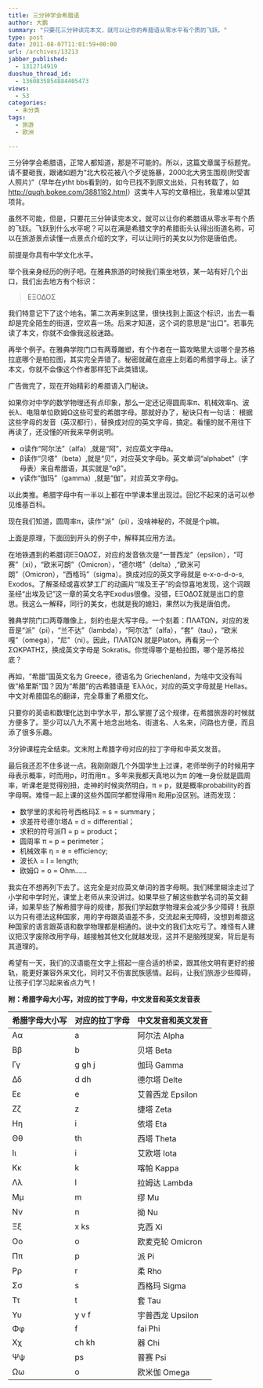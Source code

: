 ```yaml
---
title: 三分钟学会希腊语
author: 大鹏
summary: "只要花三分钟读完本文，就可以让你的希腊语从零水平有个质的飞跃。"
type: post
date: 2011-08-07T11:01:59+00:00
url: /archives/13213
jabber_published:
  - 1312714919
duoshuo_thread_id:
  - 1360835854884405473
views:
  - 53
categories:
  - 未分类
tags:
  - 旅游
  - 欧洲

---
```


三分钟学会希腊语，正常人都知道，那是不可能的。所以，这篇文章属于标题党。请不要砸我，跟诸如题为“北大校花被八个歹徒施暴，2000北大男生围观(附受害人照片)”（早年在ytht bbs看到的，如今已找不到原文出处，只有转载了，如<http://quqh.bokee.com/3881182.html>）这类牛人写的文章相比，我辈难以望其项背。

虽然不可能，但是，只要花三分钟读完本文，就可以让你的希腊语从零水平有个质的飞跃。飞跃到什么水平呢？可以在满是希腊文字的希腊街头认得出街道名称，可以在旅游景点读懂一点景点介绍的文字，可以让同行的美女以为你是唐伯虎。

前提是你具有中学文化水平。

举个我亲身经历的例子吧。在雅典旅游的时候我们乘坐地铁，某一站有好几个出口，我们出去地方有个标识： 
> ΕΞΟΔΟΣ

我们特意记下了这个地名。第二次再来到这里，很快找到上面这个标识，出去一看却是完全陌生的街道，空欢喜一场。后来才知道，这个词的意思是“出口”。若事先读了本文，你就不会像我这般迷路。

再举个例子。在雅典学院门口有两尊雕塑，有个作者在一篇攻略里大谈哪个是苏格拉底哪个是柏拉图，其实完全弄错了。秘密就藏在底座上刻着的希腊字母上。读了本文，你就不会像这个作者那样犯下此类错误。

广告做完了，现在开始精彩的希腊语入门秘诀。

如果你对中学的数学物理还有点印象，那么一定还记得圆周率π、机械效率η、波长λ、电阻单位欧姆Ω这些可爱的希腊字母。那就好办了，秘诀只有一句话： 根据这些字母的发音（英汉都行），替换成对应的英文字母，搞定。看懂的就不用往下再读了，还没懂的听我来举例说明。

- α读作“阿尔法”（alfa）,就是“阿”，对应英文字母a。
- β读作“贝塔”（beta）,就是“贝”，对应英文字母b。英文单词“alphabet”（字母表）来自希腊语，其实就是“αβ”。
- γ读作“伽玛”（gamma）,就是“伽”，对应英文字母g。

以此类推。希腊字母中有一半以上都在中学课本里出现过。回忆不起来的话可以参见维基百科。

现在我们知道，圆周率π，读作“派”（pi），没啥神秘的，不就是个p嘛。

上面是原理，下面回到开头的例子中，解释其应用方法。

在地铁遇到的希腊词ΕΞΟΔΟΣ，对应的发音依次是“一普西龙”（epsilon），“可赛”（xi），“欧米可朗”（Omicron），“德尔塔”（delta）,“欧米可朗”（Omicron），“西格玛”（sigma）。换成对应的英文字母就是 e-x-o-d-o-s, Exodos。了解圣经或喜欢梦工厂的动画片“埃及王子”的会惊喜地发现，这个词跟圣经“出埃及记”这一章的英文名字Exodus很像。没错，ΕΞΟΔΟΣ就是出口的意思。我这么一解释，同行的美女，也就是我的媳妇，果然以为我是唐伯虎。

雅典学院门口两尊雕像上，刻的也是大写字母。一个刻着：ΠΛΑΤΩΝ，对应的发音是“派”（pi），“兰不达”（lambda），“阿尔法”（alfa），“套”（tau），“欧米嘎”（omega），“尼”（ni）。因此，ΠΛΑΤΩΝ 就是Platon。再看另一个ΣΩΚΡΑΤΗΣ，换成英文字母是  Sokratis。你觉得哪个是柏拉图，哪个是苏格拉底？

再如，“希腊”国英文名为 Greece，德语名为 Griechenland，为啥中文没有叫做“格里斯”国？因为“希腊”的古希腊语是 Ἑλλάς，对应的英文字母就是 Hellas。中文对希腊国名的翻译，完全尊重了希腊文化。

只要你的英语和数理化达到中学水平，那么掌握了这个规律，在希腊旅游的时候就方便多了。至少可以八九不离十地念出地名、街道名、人名来，问路也方便，而且添了很多乐趣。

3分钟课程完全结束。文末附上希腊字母对应的拉丁字母和中英文发音。

最后我还忍不住多说一点。我刚刚跟几个外国学生上过课，老师举例子的时候用字母表示概率，时而用p，时而用π 。多年来我都天真地以为π 的唯一身份就是圆周率，听课老是觉得别扭，走神的时候突然明白，π = p，就是概率probability的首字母啊。难怪一起上课的这些外国同学都觉得用π 和用p没区别。进而发现：

- 数学里的求和符号西格玛Σ = s = summary；
- 求差符号德尔塔Δ = d = differential；
- 求积的符号派Π = p = product；
- 圆周率 π = p = perimeter；
- 机械效率 η = e = efficiency;
- 波长λ = l = length;
- 欧姆Ω = o = Ohm......

我实在不想再列下去了。这完全是对应英文单词的首字母啊。我们稀里糊涂走过了小学和中学时光，课堂上老师从来没讲过。如果早些了解这些数学名词的英文翻译，如果早些了解希腊字母的规律，那我们学起数学物理来会减少多少障碍！我原以为只有德法这种国家，用的字母跟英语差不多，交流起来无障碍，没想到希腊这种国家的语言跟英语和数学物理都是相通的。说中文的我们太吃亏了。难怪有人建议把汉字废除改用字母，越接触其他文化就越发现，这并不是脑残提案，背后是有其道理的。

希望有一天，我们的汉语能在文字上搭起一座合适的桥梁，跟其他文明有更好的接轨，能更好兼容外来文化，同时又不伤害民族感情。起码，让我们旅游少些障碍，让孩子们学习起来省点力气！


**附：希腊字母大小写，对应的拉丁字母，中文发音和英文发音表**

希腊字母大小写  |  对应的拉丁字母  |  中文发音和英文发音
----------------------- | ------------------------ | ----------------------------- 
Αα   | a     | 阿尔法 Alpha
Ββ|b|贝塔 Beta
Γγ|g gh j|伽玛 Gamma
Δδ|d dh|德尔塔 Delte
Εε|e|艾普西龙 Epsilon
Ζζ|z|捷塔 Zeta
Ηη|i|依塔 Eta
Θθ|th|西塔 Theta
Ιι|i|艾欧塔 Iota
Κκ|k|喀帕 Kappa
Λλ|l|拉姆达 Lambda
Μμ|m|缪 Mu
Νν|n|拗 Nu
Ξξ|x ks|克西 Xi
Οο|o|欧麦克轮 Omicron
Ππ|p|派 Pi
Ρρ|r|柔 Rho
Σσ|s|西格玛 Sigma
Ττ|t|套 Tau
Υυ|y v f|宇普西龙 Upsilon
Φφ|f|fai Phi
Χχ|ch kh|器 Chi
Ψψ|ps|普赛 Psi
Ωω|o|欧米伽 Omega 

  [1]: http://www.flashmybrain.com/images/learn-greek-flash-cards.jpg
  [2]: http://pengzhaoblog.files.wordpress.com/2011/08/e59bbee5838f-001.jpg
  [3]: http://pengzhaoblog.files.wordpress.com/2011/08/r0016581.jpg
  [4]: http://pengzhaoblog.files.wordpress.com/2011/08/r0016582.jpg
  [5]: http://pengzhaoblog.files.wordpress.com/2011/08/e59bbee5838f-001.jpg
  [6]: http://pengzhaoblog.files.wordpress.com/2011/08/r0016581.jpg
  [7]: http://pengzhaoblog.files.wordpress.com/2011/08/r0016582.jpg